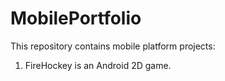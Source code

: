 # MobilePortfolio
This repository contains mobile platform projects:
<ol>
  <li>FireHockey is an Android 2D game.</li>
</ol>

